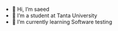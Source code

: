 - 👋 Hi, I’m saeed 
- 👀 I’m a student at Tanta University
- 🌱 I’m currently learning Software testing

<!---
saeedmohamed74/saeedmohamed74 is a ✨ special ✨ repository because its `README.md` (this file) appears on your GitHub profile.
You can click the Preview link to take a look at your changes.
--->

